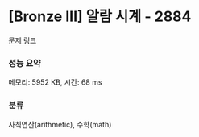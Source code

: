 # [Bronze III] 알람 시계 - 2884 

[문제 링크](https://www.acmicpc.net/problem/2884) 

### 성능 요약

메모리: 5952 KB, 시간: 68 ms

### 분류

사칙연산(arithmetic), 수학(math)

